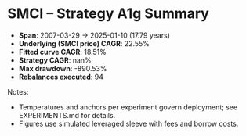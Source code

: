 # SMCI – Strategy A1g Summary

- **Span**: 2007-03-29 → 2025-01-10 (17.79 years)
- **Underlying (SMCI price) CAGR**: 22.55%
- **Fitted curve CAGR**: 18.51%
- **Strategy CAGR**: nan%
- **Max drawdown**: -890.53%
- **Rebalances executed**: 94

Notes:

- Temperatures and anchors per experiment govern deployment; see EXPERIMENTS.md for details.
- Figures use simulated leveraged sleeve with fees and borrow costs.

